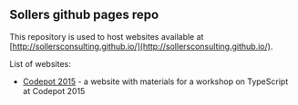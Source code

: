 ## Sollers github pages repo
This repository is used to host websites available at [http://sollersconsulting.github.io/](http://sollersconsulting.github.io/).

List of websites:
 - [Codepot 2015](http://sollersconsulting.github.io/codepot) - a website with materials for a workshop on TypeScript at Codepot 2015

